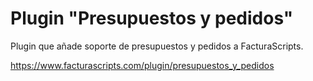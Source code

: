 <h1>Plugin "Presupuestos y pedidos"</h1>
Plugin que añade soporte de presupuestos y pedidos a FacturaScripts.

https://www.facturascripts.com/plugin/presupuestos_y_pedidos
